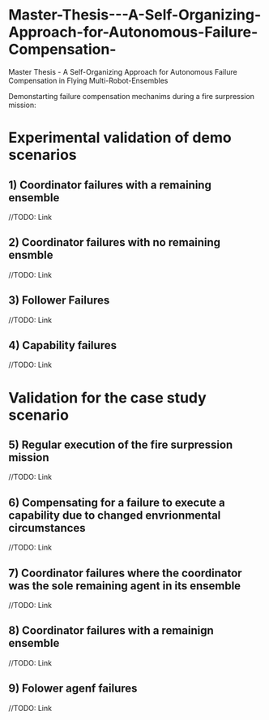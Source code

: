 # Master-Thesis---A-Self-Organizing-Approach-for-Autonomous-Failure-Compensation-
Master Thesis - A Self-Organizing Approach for Autonomous Failure Compensation in Flying Multi-Robot-Ensembles

Demonstarting failure compensation mechanims during a fire surpression mission:

# Experimental validation of demo scenarios

## 1) Coordinator failures with a remaining ensemble
//TODO: Link
## 2) Coordinator failures with no remaining ensmble 
//TODO: Link
## 3) Follower Failures
//TODO: Link
## 4) Capability failures 
//TODO: Link

# Validation for the case study scenario

## 5) Regular execution of the fire surpression mission
//TODO: Link
## 6) Compensating for a failure to execute a capability due to changed envrionmental circumstances
//TODO: Link
## 7) Coordinator failures where the coordinator was the sole remaining agent in its ensemble
//TODO: Link
## 8) Coordinator failures with a remainign ensemble
//TODO: Link
## 9) Folower agenf failures
//TODO: Link
